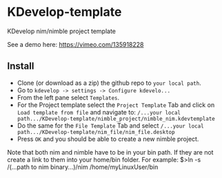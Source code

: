 # KDevelop-template
KDevelop nim/nimble project template

See a demo here: https://vimeo.com/135918228

## Install
- Clone (or download as a zip) the github repo to ``your local path``.
- Go to ``kdevelop -> settings -> Configure kdevelo...``
- From the left pane select ``Templates``.
- For the Project template select the ``Project Template`` Tab and click on ``Load template from file`` and navigate to: ``/...your local path.../KDevelop-template/nimble_project/nimble_nim.kdevtemplate``
- Do the same for the ``File Template`` Tab and select ``/...your local path.../KDevelop-template/nim_file/nim_file.desktop``
- Press ``OK`` and you should be able to create a new nimble project.

Note that both nim and nimble have to be in your bin path. If they are not create a link to them into your home/bin folder. For example: $>ln -s /(...path to nim binary...)/nim /home/myLinuxUser/bin